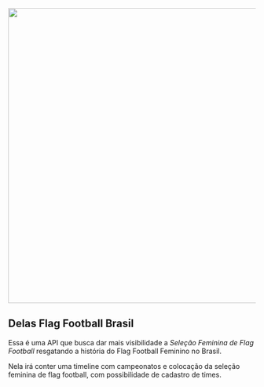 <div align="center">
<img src="https://user-images.githubusercontent.com/82970341/178192797-8f9be18c-8328-4bc7-800e-536daa78af10.jpg" width="600px"/>
</div>

## Delas Flag Football Brasil

Essa é uma API que busca dar mais visibilidade a *Seleção Feminina de Flag Football* resgatando a história do Flag Football Feminino no Brasil. 

Nela irá conter uma timeline com campeonatos e colocação da seleção feminina de flag football, com possibilidade de cadastro de times.
